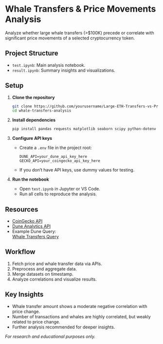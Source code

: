 # Whale Transfers & Price Movements Analysis

Analyze whether large whale transfers (>$100K) precede or correlate with significant price movements of a selected cryptocurrency token.

## Project Structure

- `test.ipynb`: Main analysis notebook.
- `result.ipynb`: Summary insights and visualizations.

## Setup

1. **Clone the repository**
   ```sh
   git clone https://github.com/yourusername/Large-ETH-Transfers-vs-Price.git
   cd whale-transfers-analysis
   ```

2. **Install dependencies**
   ```sh
   pip install pandas requests matplotlib seaborn scipy python-dotenv
   ```

3. **Configure API keys**
   - Create a `.env` file in the project root:
     ```
     DUNE_API=your_dune_api_key_here
     GECKO_API=your_coingecko_api_key_here
     ```
   - If you don’t have API keys, use dummy values for testing.

4. **Run the notebook**
   - Open `test.ipynb` in Jupyter or VS Code.
   - Run all cells to reproduce the analysis.

## Resources

- [CoinGecko API](https://www.coingecko.com/en/api/documentation)
- [Dune Analytics API](https://dune.com/docs/api/)
- Example Dune Query:  
  [Whale Transfers Query](https://dune.com/queries/5591956)

## Workflow

1. Fetch price and whale transfer data via APIs.
2. Preprocess and aggregate data.
3. Merge datasets on timestamp.
4. Analyze correlations and visualize results.

## Key Insights

- Whale transfer amount shows a moderate negative correlation with price change.
- Number of transactions and whales are highly correlated, but weakly related to price change.
- Further analysis recommended for deeper insights.
  
*For research and educational purposes only.*
